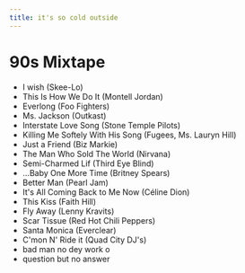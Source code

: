 ```yaml
---
title: it's so cold outside
---
```


# 90s Mixtape

- I wish (Skee-Lo)
- This Is How We Do It (Montell Jordan)
- Everlong (Foo Fighters)
- Ms. Jackson (Outkast)
- Interstate Love Song (Stone Temple Pilots)
- Killing Me Softely With His Song (Fugees, Ms. Lauryn Hill)
- Just a Friend (Biz Markie)
- The Man Who Sold The World (Nirvana)
- Semi-Charmed Lif (Third Eye Blind)
- ...Baby One More Time (Britney Spears)
- Better Man (Pearl Jam)
- It's All Coming Back to Me Now (Céline Dion)
- This Kiss (Faith Hill)
- Fly Away (Lenny Kravits)
- Scar Tissue (Red Hot Chili Peppers)
- Santa Monica (Everclear)
- C'mon N' Ride it (Quad City DJ's)
- bad man no dey work o
- question but no answer